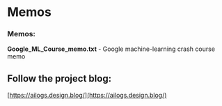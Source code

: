 # Memos


### Memos:  
**Google_ML_Course_memo.txt** - Google machine-learning crash course memo

## Follow the project blog:
[https://ailogs.design.blog/](https://ailogs.design.blog/)  


